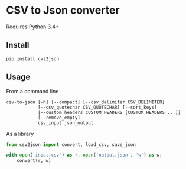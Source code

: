 CSV to Json converter
=====================

Requires Python 3.4+

Install
-------
```
pip install cvs2json
```

Usage
-----

From a command line

```
csv-to-json [-h] [--compact] [--csv_delimiter CSV_DELIMITER] 
            [--csv_quotechar CSV_QUOTECHAR] [--sort_keys]
            [--custom_headers CUSTOM_HEADERS [CUSTOM_HEADERS ...]] 
            [--remove_empty]
            csv_input json_output

```


As a library

```python
from csv2json import convert, load_csv, save_json

with open('input.csv') as r, open('output.json', 'w') as w:
    convert(r, w)
```
